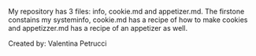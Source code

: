 My repository has 3 files: info, cookie.md and appetizer.md.
The firstone constains my systeminfo, cookie.md has a recipe of how to make cookies and appetizzer.md has a recipe of an appetizer as well.

Created by: Valentina Petrucci

